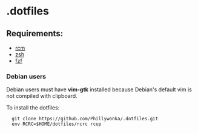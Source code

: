 # .dotfiles

## Requirements:

- [rcm](https://github.com/thoughtbot/rcm)
- [zsh](http://www.zsh.org)
- [fzf](https://github.com/junegunn/fzf)

### Debian users
Debian users must have **vim-gtk** installed because Debian's default vim is not compiled with clipboard.

To install the dotfiles:

```
  git clone https://github.com/Phillywonka/.dotfiles.git
  env RCRC=$HOME/dotfiles/rcrc rcup
```
